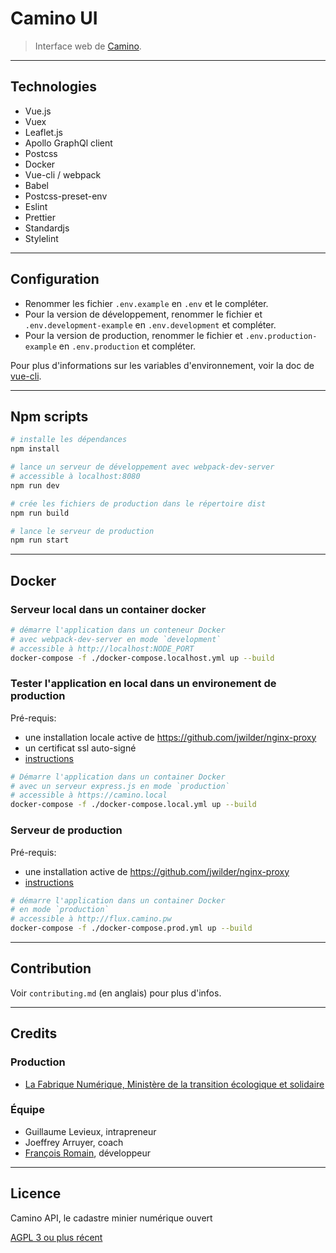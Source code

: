 # Camino UI

> Interface web de [Camino](https://camino.beta.gouv.fr).

---

## Technologies

- Vue.js
- Vuex
- Leaflet.js
- Apollo GraphQl client
- Postcss
- Docker
- Vue-cli / webpack
- Babel
- Postcss-preset-env
- Eslint
- Prettier
- Standardjs
- Stylelint

---

## Configuration

- Renommer les fichier `.env.example` en `.env` et le compléter.
- Pour la version de développement, renommer le fichier et `.env.development-example` en `.env.development` et compléter.
- Pour la version de production, renommer le fichier et `.env.production-example` en `.env.production` et compléter.

Pour plus d'informations sur les variables d'environnement, voir la doc de [vue-cli](https://cli.vuejs.org/guide/mode-and-env.html#modes).

---

## Npm scripts

```bash
# installe les dépendances
npm install

# lance un serveur de développement avec webpack-dev-server
# accessible à localhost:8080
npm run dev

# crée les fichiers de production dans le répertoire dist
npm run build

# lance le serveur de production
npm run start
```

---

## Docker

### Serveur local dans un container docker

```bash
# démarre l'application dans un conteneur Docker
# avec webpack-dev-server en mode `development`
# accessible à http://localhost:NODE_PORT
docker-compose -f ./docker-compose.localhost.yml up --build
```

### Tester l'application en local dans un environement de production

Pré-requis:

- une installation locale active de https://github.com/jwilder/nginx-proxy
- un certificat ssl auto-signé
- [instructions](https://medium.com/@francoisromain/set-a-local-web-development-environment-with-custom-urls-and-https-3fbe91d2eaf0)

```bash
# Démarre l'application dans un container Docker
# avec un serveur express.js en mode `production`
# accessible à https://camino.local
docker-compose -f ./docker-compose.local.yml up --build
```

### Serveur de production

Pré-requis:

- une installation active de https://github.com/jwilder/nginx-proxy
- [instructions](https://medium.com/@francoisromain/host-multiple-websites-with-https-inside-docker-containers-on-a-single-server-18467484ab95)

```bash
# démarre l'application dans un container Docker
# en mode `production`
# accessible à http://flux.camino.pw
docker-compose -f ./docker-compose.prod.yml up --build
```

---

## Contribution

Voir `contributing.md` (en anglais) pour plus d'infos.

---

## Credits

### Production

- [La Fabrique Numérique, Ministère de la transition écologique et solidaire](https://www.ecologique-solidaire.gouv.fr/inauguration-fabrique-numerique-lincubateur-des-ministeres-charges-lecologie-et-des-territoires)

### Équipe

- Guillaume Levieux, intrapreneur
- Joeffrey Arruyer, coach
- [François Romain](http://francoisromain.com), développeur

---

## Licence

Camino API, le cadastre minier numérique ouvert

[AGPL 3 ou plus récent](https://spdx.org/licenses/AGPL-3.0-or-later.html)
